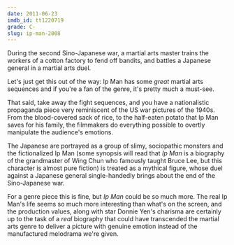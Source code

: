 ```yaml
---
date: 2011-06-23
imdb_id: tt1220719
grade: C-
slug: ip-man-2008
---
```


During the second Sino-Japanese war, a martial arts master trains the workers of a cotton factory to fend off bandits, and battles a Japanese general in a martial arts duel.

Let's just get this out of the way: Ip Man has some _great_ martial arts sequences and if you're a fan of the genre, it's pretty much a must-see.

That said, take away the fight sequences, and you have a nationalistic propaganda piece very reminiscent of the US war pictures of the 1940s. From the blood-covered sack of rice, to the half-eaten potato that Ip Man saves for his family, the filmmakers do everything possible to overtly manipulate the audience's emotions.

The Japanese are portrayed as a group of slimy, sociopathic monsters and the fictionalized Ip Man (some synopsis will read that _Ip Man_ is a biography of the grandmaster of Wing Chun who famously taught Bruce Lee, but this character is almost pure fiction) is treated as a mythical figure, whose duel against a Japanese general single-handedly brings about the end of the Sino-Japanese war.

For a genre piece this is fine, but _Ip Man_ could be so much more. The real Ip Man's life seems so much more interesting than what's on the screen, and the production values, along with star Donnie Yen's charisma are certainly up to the task of a _real_ biography that could have transcended the martial arts genre to deliver a picture with genuine emotion instead of the manufactured melodrama we're given.
